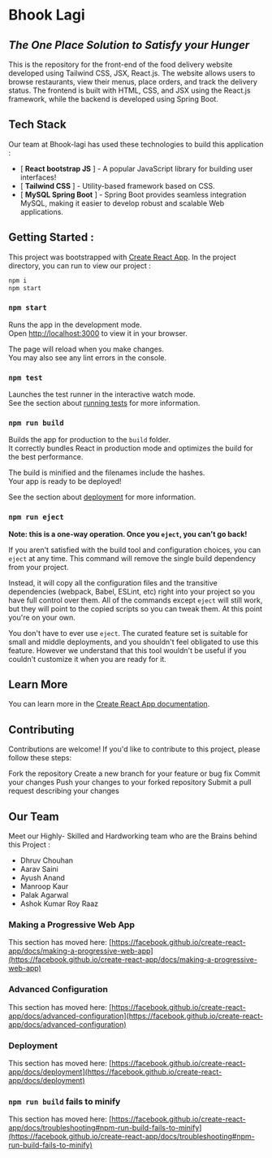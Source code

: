 # Bhook Lagi
## _The One Place Solution to Satisfy your Hunger_

This is the repository for the front-end of the food delivery website developed using Tailwind CSS, JSX, React.js.
The website allows users to browse restaurants, view their menus, place orders, and track the delivery status. The frontend is built with HTML, CSS, and JSX using the React.js framework, while the backend is developed using Spring Boot.
## Tech Stack

Our team at Bhook-lagi has used these technologies to build this application :

- [ **React bootstrap JS** ] - A popular JavaScript library for building user interfaces!
- [ **Tailwind CSS** ] -  Utility-based framework based on CSS.
- [ **MySQL Spring Boot** ] - Spring Boot provides seamless integration MySQL, making it easier to                            develop robust and scalable Web applications.

## Getting Started :

This project was bootstrapped with [Create React App](https://github.com/facebook/create-react-app).
In the project directory, you can run to view our project :

```sh
npm i
npm start
```


### `npm start`

Runs the app in the development mode.\
Open [http://localhost:3000](http://localhost:3000) to view it in your browser.

The page will reload when you make changes.\
You may also see any lint errors in the console.

### `npm test`

Launches the test runner in the interactive watch mode.\
See the section about [running tests](https://facebook.github.io/create-react-app/docs/running-tests) for more information.

### `npm run build`

Builds the app for production to the `build` folder.\
It correctly bundles React in production mode and optimizes the build for the best performance.

The build is minified and the filenames include the hashes.\
Your app is ready to be deployed!

See the section about [deployment](https://facebook.github.io/create-react-app/docs/deployment) for more information.

### `npm run eject`

**Note: this is a one-way operation. Once you `eject`, you can't go back!**

If you aren't satisfied with the build tool and configuration choices, you can `eject` at any time. This command will remove the single build dependency from your project.

Instead, it will copy all the configuration files and the transitive dependencies (webpack, Babel, ESLint, etc) right into your project so you have full control over them. All of the commands except `eject` will still work, but they will point to the copied scripts so you can tweak them. At this point you're on your own.

You don't have to ever use `eject`. The curated feature set is suitable for small and middle deployments, and you shouldn't feel obligated to use this feature. However we understand that this tool wouldn't be useful if you couldn't customize it when you are ready for it.

## Learn More

You can learn more in the [Create React App documentation](https://facebook.github.io/create-react-app/docs/getting-started).

## Contributing
Contributions are welcome! If you'd like to contribute to this project, please follow these steps:

Fork the repository
Create a new branch for your feature or bug fix
Commit your changes
Push your changes to your forked repository
Submit a pull request describing your changes

## Our Team
Meet our Highly- Skilled and Hardworking team who are the Brains behind this Project :

- Dhruv Chouhan
- Aarav Saini
- Ayush Anand
- Manroop Kaur
- Palak Agarwal
- Ashok Kumar Roy Raaz



### Making a Progressive Web App

This section has moved here: [https://facebook.github.io/create-react-app/docs/making-a-progressive-web-app](https://facebook.github.io/create-react-app/docs/making-a-progressive-web-app)

### Advanced Configuration

This section has moved here: [https://facebook.github.io/create-react-app/docs/advanced-configuration](https://facebook.github.io/create-react-app/docs/advanced-configuration)

### Deployment

This section has moved here: [https://facebook.github.io/create-react-app/docs/deployment](https://facebook.github.io/create-react-app/docs/deployment)

### `npm run build` fails to minify

This section has moved here: [https://facebook.github.io/create-react-app/docs/troubleshooting#npm-run-build-fails-to-minify](https://facebook.github.io/create-react-app/docs/troubleshooting#npm-run-build-fails-to-minify)
